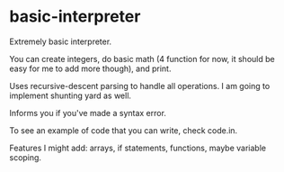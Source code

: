 # basic-interpreter

Extremely basic interpreter.

You can create integers, do basic math (4 function for now, it should be easy for me to add more though), and print.

Uses recursive-descent parsing to handle all operations. I am going to implement shunting yard as well.

Informs you if you've made a syntax error.

To see an example of code that you can write, check code.in.

Features I might add: arrays, if statements, functions, maybe variable scoping.
